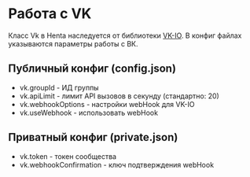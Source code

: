 # Работа с VK
Класс Vk в Henta наследуется от библиотеки [VK-IO](https://github.com/negezor/vk-io). В конфиг файлах указываются параметры работы с ВК.

## Публичный конфиг (config.json)
* vk.groupId - ИД группы
* vk.apiLimit - лимит API вызовов в секунду (стандартно: 20)
* vk.webhookOptions - настройки webHook для VK-IO
* vk.useWebhook - использовать webHook

## Приватный конфиг (private.json)
* vk.token - токен сообщества
* vk.webhookConfirmation - ключ подтверждения webHook
